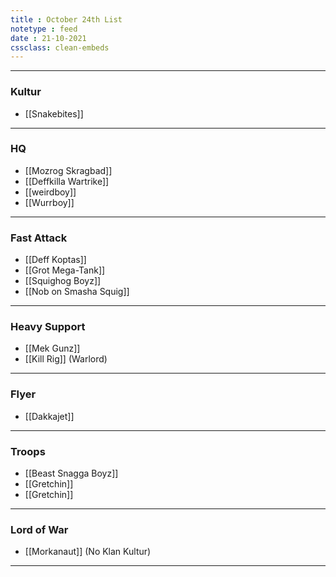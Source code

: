 ```yaml
---
title : October 24th List
notetype : feed
date : 21-10-2021
cssclass: clean-embeds
---
```


---

### Kultur
* [[Snakebites]]

---

### HQ
* [[Mozrog Skragbad]]
* [[Deffkilla Wartrike]]
* [[weirdboy]]
* [[Wurrboy]]

---

### Fast Attack
* [[Deff Koptas]]
* [[Grot Mega-Tank]]
* [[Squighog Boyz]]
* [[Nob on Smasha Squig]]

---

### Heavy Support
* [[Mek Gunz]]
* [[Kill Rig]] (Warlord)

---

### Flyer
* [[Dakkajet]]

---

### Troops
* [[Beast Snagga Boyz]]
* [[Gretchin]]
* [[Gretchin]]

---

### Lord of War
* [[Morkanaut]] (No Klan Kultur)

---